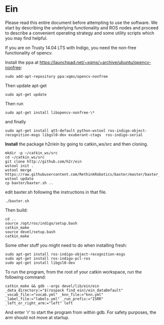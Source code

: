# Ein

Please read this entire document before attempting to use the
software. We start by describing the underlying functionality and ROS
nodes and proceed to describe a convenient operating strategy and some
utility scripts which you may find helpful.

If you are on Trusty 14.04 LTS with Indigo, you need the non-free functionality of opencv.

Install the ppa at https://launchpad.net/~xqms/+archive/ubuntu/opencv-nonfree:
```
sudo add-apt-repository ppa:xqms/opencv-nonfree
```
Then update apt-get 
```
sudo apt-get update
```
Then run
```
sudo apt-get install libopencv-nonfree-\*
```
and finally 
```
sudo apt-get install qt5-default python-wstool ros-indigo-object-recognition-msgs libgsl0-dev exuberant-ctags  ros-indigo-serial

```

**Install** the package h2r/ein by going to catkin_ws/src and then cloning.
```
mkdir -p ~/catkin_ws/src
cd ~/catkin_ws/src
git clone http://github.com/h2r/ein
wstool init .
wstool merge https://raw.githubusercontent.com/RethinkRobotics/baxter/master/baxter_sdk.rosinstall
wstool update
cp baxter/baxter.sh ..
```
edit baxter.sh following the instructions in that file.
```
./baxter.sh
```

Then build:
```
cd .. 
source /opt/ros/indigo/setup.bash
catkin_make
source devel/setup.bash
catkin_make
```
Some other stuff you might need to do when installing fresh:
```
sudo apt-get install ros-indigo-object-recognition-msgs
sudo apt-get install ros-indigo-pcl-ros
sudo apt-get install libgsl0-dev
```

To run the program, from the root of your catkin workspace, run the
following command:
```
catkin_make && gdb --args devel/lib/ein/ein _data_directory:="$(rospack find ein)/ein_dataDefault" _vocab_file:="vocab.yml" _knn_file:="knn.yml" _label_file:="labels.yml" _run_prefix:="ISRR" _left_or_right_arm:="left" left
```

And enter 'r' to start the program from within gdb. For safety purposes, the arm should not move at startup.


